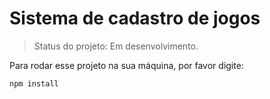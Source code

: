 # Sistema de cadastro de jogos

> Status do projeto: Em desenvolvimento.

Para rodar esse projeto na sua máquina, por favor digite:

```
npm install
```

